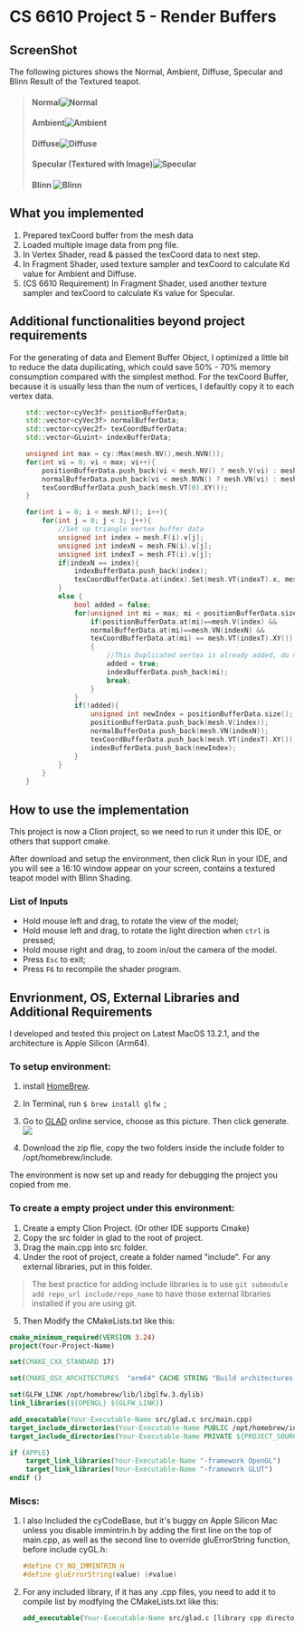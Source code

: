 # CS 6610 Project 5 - Render Buffers

## ScreenShot

The following pictures shows the Normal, Ambient, Diffuse, Specular and Blinn Result of the Textured teapot.

> #### Normal![Normal](assets/Normal.png)
> #### Ambient![Ambient](assets/Ambient.png)
> #### Diffuse![Diffuse](assets/Diffuse.png)
> #### Specular (Textured with Image)![Specular](assets/Specular.png)
> #### Blinn ![Blinn](assets/Blinn.png)

## What you implemented
1. Prepared texCoord buffer from the mesh data
2. Loaded multiple image data from png file.
3. In Vertex Shader, read & passed the texCoord data to next step.
4. In Fragment Shader, used texture sampler and texCoord to calculate Kd value for Ambient and Diffuse.
5. (CS 6610 Requirement) In Fragment Shader, used another texture sampler and texCoord to calculate Ks value for Specular.

## Additional functionalities beyond project requirements
For the generating of data and Element Buffer Object, I optimized a little bit to reduce the data dupilicating, which could save 50% - 70% memory consumption compared with the simplest method. For the texCoord Buffer, because it is usually less than the num of vertices, I defaultly copy it to each vertex data. 

```cpp
    std::vector<cyVec3f> positionBufferData;
    std::vector<cyVec3f> normalBufferData;
    std::vector<cyVec2f> texCoordBufferData;
    std::vector<GLuint> indexBufferData;

    unsigned int max = cy::Max(mesh.NV(),mesh.NVN());
    for(int vi = 0; vi < max; vi++){
        positionBufferData.push_back(vi < mesh.NV() ? mesh.V(vi) : mesh.V(0));
        normalBufferData.push_back(vi < mesh.NVN() ? mesh.VN(vi) : mesh.VN(0));
        texCoordBufferData.push_back(mesh.VT(0).XY());
    }

    for(int i = 0; i < mesh.NF(); i++){
        for(int j = 0; j < 3; j++){
            //Set up triangle vertex buffer data
            unsigned int index = mesh.F(i).v[j];
            unsigned int indexN = mesh.FN(i).v[j];
            unsigned int indexT = mesh.FT(i).v[j];
            if(indexN == index){
                indexBufferData.push_back(index);
                texCoordBufferData.at(index).Set(mesh.VT(indexT).x, mesh.VT(indexT).y);
            }
            else {
                bool added = false;
                for(unsigned int mi = max; mi < positionBufferData.size(); mi++){
                    if(positionBufferData.at(mi)==mesh.V(index) &&
                    normalBufferData.at(mi)==mesh.VN(indexN) &&
                    texCoordBufferData.at(mi) == mesh.VT(indexT).XY())
                    {
                        //This Duplicated vertex is already added, do not add again
                        added = true;
                        indexBufferData.push_back(mi);
                        break;
                    }
                }
                if(!added){
                    unsigned int newIndex = positionBufferData.size();
                    positionBufferData.push_back(mesh.V(index));
                    normalBufferData.push_back(mesh.VN(indexN));
                    texCoordBufferData.push_back(mesh.VT(indexT).XY());
                    indexBufferData.push_back(newIndex);
                }
            }
        }
    }
```  
## How to use the implementation

This project is now a Clion project, so we need to run it under this IDE, or others that support cmake.

After download and setup the environment, then click Run in your IDE, and you will see a 16:10 window appear on your screen, contains a textured teapot model with Blinn Shading. 

### List of Inputs

* Hold mouse left and drag, to rotate the view of the model;
* Hold mouse left and drag, to rotate the light direction when ```ctrl``` is pressed; 
* Hold mouse right and drag, to zoom in/out the camera of the model.
* Press ```Esc``` to exit; 
* Press ```F6``` to recompile the shader program.

## Envrionment, OS, External Libraries and Additional Requirements
I developed and tested this project on Latest MacOS 13.2.1, and the architecture is Apple Silicon (Arm64). 

### To setup environment:

1. install [HomeBrew](https://brew.sh).
2. In Terminal, run ```$ brew install glfw ```;
3. Go to [GLAD](https://glad.dav1d.de) online service, choose as this picture. Then click generate. ![](assets/GLAD.jpg)


4. Download the zip flie, copy the two folders inside the include folder to /opt/homebrew/include. 

The environment is now set up and ready for debugging the project you copied from me.
### To create a empty project under this environment:

1. Create a empty Clion Project. (Or other IDE supports Cmake)
2. Copy the src folder in glad to the root of project. 
3. Drag the main.cpp into src folder.
4. Under the root of project, create a folder named "include". For any external libraries, put in this folder. 
> The best practice for adding include libraries is to use ```git submodule add repo_url include/repo_name``` to have those external libraries installed if you are using git.
5. Then Modify the CMakeLists.txt like this:
```cmake
cmake_minimum_required(VERSION 3.24)
project(Your-Project-Name)

set(CMAKE_CXX_STANDARD 17)

set(CMAKE_OSX_ARCHITECTURES  "arm64" CACHE STRING "Build architectures for Mac OS X" FORCE)

set(GLFW_LINK /opt/homebrew/lib/libglfw.3.dylib)
link_libraries(${OPENGL} ${GLFW_LINK})

add_executable(Your-Executable-Name src/glad.c src/main.cpp)
target_include_directories(Your-Executable-Name PUBLIC /opt/homebrew/include)
target_include_directories(Your-Executable-Name PRIVATE ${PROJECT_SOURCE_DIR}/include)

if (APPLE)
    target_link_libraries(Your-Executable-Name "-framework OpenGL")
    target_link_libraries(Your-Executable-Name "-framework GLUT")
endif ()
```

### Miscs:

1. I also Included the cyCodeBase, but it's buggy on Apple Silicon Mac unless you disable immintrin.h by adding the first line on the top of main.cpp, as well as the second line to override gluErrorString function, before include cyGL.h:
    ```cpp
    #define CY_NO_IMMINTRIN_H
    #define gluErrorString(value) (#value)
    ```
2. For any included library, if it has any .cpp files, you need to add it to compile list by modfying the CMakeLists.txt like this:
    ```cmake
    add_executable(Your-Executable-Name src/glad.c [library cpp directories] src/main.cpp)
    ```